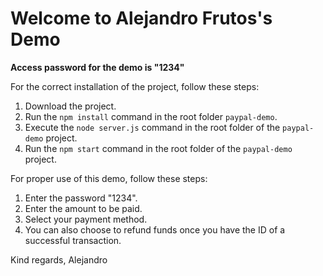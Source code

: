 # Welcome to Alejandro Frutos's Demo

**Access password for the demo is "1234"**

For the correct installation of the project, follow these steps:

1. Download the project.
2. Run the `npm install` command in the root folder `paypal-demo`.
3. Execute the `node server.js` command in the root folder of the `paypal-demo` project.
4. Run the `npm start` command in the root folder of the `paypal-demo` project.


For proper use of this demo, follow these steps:

1. Enter the password "1234".
2. Enter the amount to be paid.
3. Select your payment method.
4. You can also choose to refund funds once you have the ID of a successful transaction.


Kind regards,
Alejandro
